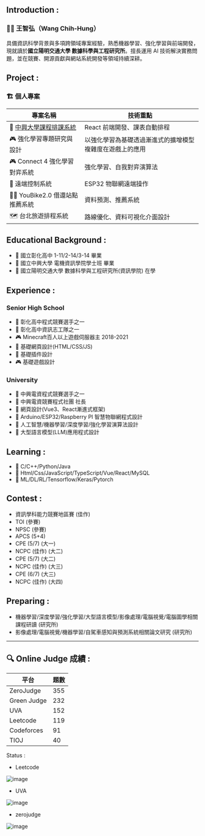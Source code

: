 ## Introduction :
### 👨‍💻 王智弘（Wang Chih-Hung）

具備資訊科學背景與多項跨領域專案經驗，熟悉機器學習、強化學習與前端開發，現就讀於**國立陽明交通大學 數據科學與工程研究所**。擅長運用 AI 技術解決實務問題，並在競賽、開源貢獻與網站系統開發等領域持續深耕。

## Project :

### 🏗️ 個人專案

| 專案名稱                                            | 技術重點                            |
| ----------------------------------------------- | ------------------------------- |
| 🔗 [中興大學課程排課系統](https://nchuclass.axisflow.biz) | React 前端開發、課表自動排程               |
| 🎮 強化學習專題研究與設計                                  | 以強化學習為基礎透過漸進式的擴增模型複雜度在遊戲上的應用 |
| 🎮 Connect 4 強化學習對弈系統                           | 強化學習、自我對弈演算法                    |
| 📡 遠端控制系統                                       | ESP32 物聯網遠端操作                   |
| 🚴‍♂️ YouBike2.0 借還站點推薦系統                       | 資料預測、推薦系統                       |
| 🗺️ 台北旅遊排程系統                                    | 路線優化、資料可視化介面設計                  |


## Educational Background :                                                      
- 🥇 國立彰化高中 1-11/2-14/3-14 畢業                                               
- 🥇 國立中興大學 電機資訊學院學士班 畢業
- 🥇 國立陽明交通大學 數據科學與工程研究所(資訊學院) 在學

## Experience :

### Senior High School
- 🥉 彰化高中程式競賽選手之一
- 🥇 彰化高中資訊志工隊之一
- 🎮 Minecraft百人以上遊戲伺服器主 2018-2021
- 📄 基礎網頁設計(HTML/CSS/JS)
- 💼 基礎插件設計
- 🎮 基礎遊戲設計

  
### University
- 🥉 中興電資程式競賽選手之一
- 🥇 中興電資競賽程式社團 社長
- 📄 網頁設計(Vue3、React漸進式框架)
- 💼 Arduino/ESP32/Raspberry PI 智慧物聯網程式設計
- 💼 人工智慧/機器學習/深度學習/強化學習演算法設計
- 💼 大型語言模型(LLM)應用程式設計


## Learning : 
- 🌱 C/C++/Python/Java
- 🌱 Html/Css/JavaScript/TypeScript/Vue/React/MySQL
- 🌱 ML/DL/RL/Tensorflow/Keras/Pytorch



## Contest :
- 資訊學科能力競賽地區賽 (佳作)
- TOI  (參賽)
- NPSC (參賽)
- APCS (5+4) 
- CPE  (5/7)  (大一)
- NCPC (佳作) (大二)
- CPE  (5/7)  (大二)
- NCPC (佳作) (大三)
- CPE  (6/7)  (大三)
- NCPC (佳作) (大四)
  
## Preparing :
- 機器學習/深度學習/強化學習/大型語言模型/影像處理/電腦視覺/電腦圖學相關課程研讀 (研究所)
- 影像處理/電腦視覺/機器學習/自駕車感知與預測系統相關論文研究 (研究所)
  
---

## 🔍 Online Judge 成績 :

| 平台          | 題數  |
| ----------- | --- |
| ZeroJudge   | 355 |
| Green Judge | 232 |
| UVA         | 152 |
| Leetcode    | 119 |
| Codeforces  | 91  |
| TIOJ        | 40  |

Status :
- Leetcode

![image](https://github.com/user-attachments/assets/9f76cf93-3d50-4862-a48a-1f63e9469889)

- UVA

![image](https://user-images.githubusercontent.com/59413200/184604286-b5d386a7-4980-4065-8a5a-e5d6ca8956b9.png)

- zerojudge

![image](https://user-images.githubusercontent.com/59413200/184604656-e0c1ae4b-47eb-4329-969c-7bc74a7e7467.png)

